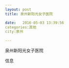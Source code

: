 ```yaml
--- 
layout: post 
title: 泉州新阳光女子医院

date:   2016-05-03 13:39:56 
categories:其他  
city:泉州
  
--- 
```

   
泉州新阳光女子医院

信息

